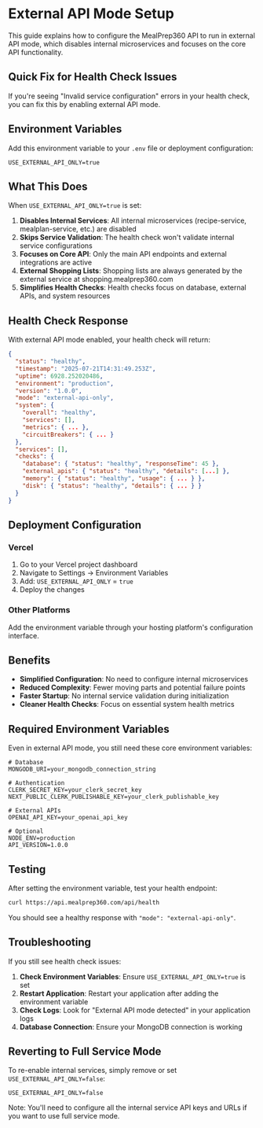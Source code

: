 # External API Mode Setup

This guide explains how to configure the MealPrep360 API to run in external API mode, which disables internal microservices and focuses on the core API functionality.

## Quick Fix for Health Check Issues

If you're seeing "Invalid service configuration" errors in your health check, you can fix this by enabling external API mode.

## Environment Variables

Add this environment variable to your `.env` file or deployment configuration:

```env
USE_EXTERNAL_API_ONLY=true
```

## What This Does

When `USE_EXTERNAL_API_ONLY=true` is set:

1. **Disables Internal Services**: All internal microservices (recipe-service, mealplan-service, etc.) are disabled
2. **Skips Service Validation**: The health check won't validate internal service configurations
3. **Focuses on Core API**: Only the main API endpoints and external integrations are active
4. **External Shopping Lists**: Shopping lists are always generated by the external service at shopping.mealprep360.com
5. **Simplifies Health Checks**: Health checks focus on database, external APIs, and system resources

## Health Check Response

With external API mode enabled, your health check will return:

```json
{
  "status": "healthy",
  "timestamp": "2025-07-21T14:31:49.253Z",
  "uptime": 6928.252020486,
  "environment": "production",
  "version": "1.0.0",
  "mode": "external-api-only",
  "system": {
    "overall": "healthy",
    "services": [],
    "metrics": { ... },
    "circuitBreakers": { ... }
  },
  "services": [],
  "checks": {
    "database": { "status": "healthy", "responseTime": 45 },
    "external_apis": { "status": "healthy", "details": [...] },
    "memory": { "status": "healthy", "usage": { ... } },
    "disk": { "status": "healthy", "details": { ... } }
  }
}
```

## Deployment Configuration

### Vercel

1. Go to your Vercel project dashboard
2. Navigate to Settings → Environment Variables
3. Add: `USE_EXTERNAL_API_ONLY` = `true`
4. Deploy the changes

### Other Platforms

Add the environment variable through your hosting platform's configuration interface.

## Benefits

- **Simplified Configuration**: No need to configure internal microservices
- **Reduced Complexity**: Fewer moving parts and potential failure points
- **Faster Startup**: No internal service validation during initialization
- **Cleaner Health Checks**: Focus on essential system health metrics

## Required Environment Variables

Even in external API mode, you still need these core environment variables:

```env
# Database
MONGODB_URI=your_mongodb_connection_string

# Authentication
CLERK_SECRET_KEY=your_clerk_secret_key
NEXT_PUBLIC_CLERK_PUBLISHABLE_KEY=your_clerk_publishable_key

# External APIs
OPENAI_API_KEY=your_openai_api_key

# Optional
NODE_ENV=production
API_VERSION=1.0.0
```

## Testing

After setting the environment variable, test your health endpoint:

```bash
curl https://api.mealprep360.com/api/health
```

You should see a healthy response with `"mode": "external-api-only"`.

## Troubleshooting

If you still see health check issues:

1. **Check Environment Variables**: Ensure `USE_EXTERNAL_API_ONLY=true` is set
2. **Restart Application**: Restart your application after adding the environment variable
3. **Check Logs**: Look for "External API mode detected" in your application logs
4. **Database Connection**: Ensure your MongoDB connection is working

## Reverting to Full Service Mode

To re-enable internal services, simply remove or set `USE_EXTERNAL_API_ONLY=false`:

```env
USE_EXTERNAL_API_ONLY=false
```

Note: You'll need to configure all the internal service API keys and URLs if you want to use full service mode.
